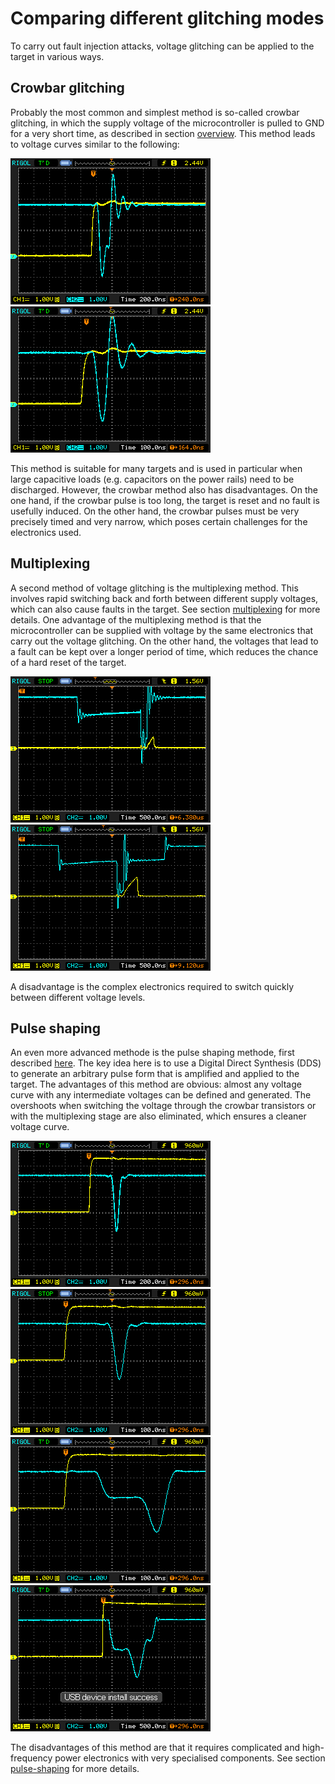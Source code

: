 # Comparing different glitching modes

To carry out fault injection attacks, voltage glitching can be applied to the target in various ways.

## Crowbar glitching

Probably the most common and simplest method is so-called crowbar glitching, in which the supply voltage of the microcontroller is pulled to GND for a very short time, as described in section [overview](overview.md).
This method leads to voltage curves similar to the following:

![](images/multiplexing/crowbar_100ns.bmp)
![](images/multiplexing/crowbar_50ns.bmp)

This method is suitable for many targets and is used in particular when large capacitive loads (e.g. capacitors on the power rails) need to be discharged.
However, the crowbar method also has disadvantages. On the one hand, if the crowbar pulse is too long, the target is reset and no fault is usefully induced.
On the other hand, the crowbar pulses must be very precisely timed and very narrow, which poses certain challenges for the electronics used.

## Multiplexing

A second method of voltage glitching is the multiplexing method. This involves rapid switching back and forth between different supply voltages, which can also cause faults in the target. See section [multiplexing](multiplexing.md) for more details.
One advantage of the multiplexing method is that the microcontroller can be supplied with voltage by the same electronics that carry out the voltage glitching. On the other hand, the voltages that lead to a fault can be kept over a longer period of time, which reduces the chance of a hard reset of the target.

![](images/multiplexing-t1_2000ns-v1_1.8V-t2_variable-v2_GND.bmp)
![](images/multiplexing-t1_variable-v1_1.8V-t2_variable-v2_GND-t3_variable-v3_1.8V.bmp)

A disadvantage is the complex electronics required to switch quickly between different voltage levels.

## Pulse shaping
An even more advanced methode is the pulse shaping methode, first described [here](https://doi.org/10.13154/tches.v2019.i2.199-224).
The key idea here is to use a Digital Direct Synthesis (DDS) to generate an arbitrary pulse form that is amplified and applied to the target.
The advantages of this method are obvious: almost any voltage curve with any intermediate voltages can be defined and generated. The overshoots when switching the voltage through the crowbar transistors or with the multiplexing stage are also eliminated, which ensures a cleaner voltage curve.

![](images/pulse-shaping/ps-200n-1.bmp)
![](images/pulse-shaping/ps-100n-1.bmp)
![](images/pulse-shaping/ps-100n-2.bmp)
![](images/pulse-shaping/ps-500n-step.bmp)

The disadvantages of this method are that it requires complicated and high-frequency power electronics with very specialised components. See section [pulse-shaping](pulse_shaping.md) for more details.
